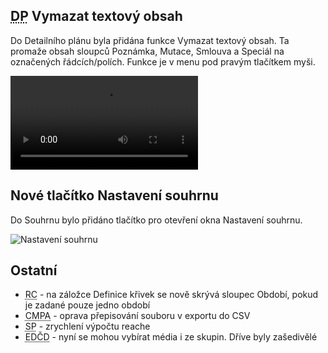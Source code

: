 ﻿---
categories: [fenix]
layout: fenix
---
## <abbr title="Detailní plán">DP</abbr> Vymazat textový obsah
Do Detailního plánu byla přidána funkce Vymazat textový obsah. Ta promaže obsah sloupců Poznámka, Mutace, Smlouva a Speciál na označených řádcích/polích. Funkce je v menu pod pravým tlačítkem myši. 

<video src="{{site.url}}/data/vymazatext.mp4" type="video/mp4" controls>Vymazání textového obsahu</video>

## Nové tlačítko Nastavení souhrnu
Do Souhrnu bylo přidáno tlačítko pro otevření okna Nastavení souhrnu.  

![Nastavení souhrnu]({{site.url}}/data/nastavitsouhrn.png "Nastavení souhrnu")

## Ostatní
<ul><li><abbr title="Reachové křivky">RC</abbr> - na záložce Definice křivek se nově skrývá sloupec Období, pokud je zadané pouze jedno období</li>
    <li><abbr title="Cross-mediální postanylýza">CMPA</abbr> - oprava přepisování souboru v exportu do CSV</li>
	<li><abbr title="Strategický plán">SP</abbr> - zrychlení výpočtu reache</li>
    <li><abbr title="Editor definic částí dnů">EDČD</abbr> - nyní se mohou vybírat média i ze skupin. Dříve byly zašedivělé</li>
</ul>
